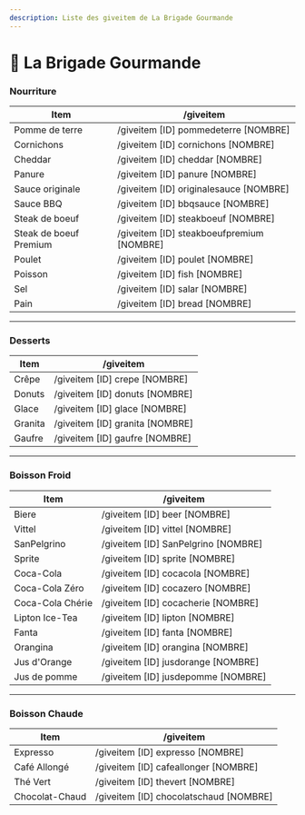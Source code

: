 ```yaml
---
description: Liste des giveitem de La Brigade Gourmande
---
```


# 🌮 La Brigade Gourmande

### Nourriture

| Item                   | /giveitem                                   |
| ---------------------- | ------------------------------------------- |
| Pomme de terre         | /giveitem \[ID] pommedeterre \[NOMBRE]      |
| Cornichons             | /giveitem \[ID] cornichons \[NOMBRE]        |
| Cheddar                | /giveitem \[ID] cheddar \[NOMBRE]           |
| Panure                 | /giveitem \[ID] panure \[NOMBRE]            |
| Sauce originale        | /giveitem \[ID] originalesauce \[NOMBRE]    |
| Sauce BBQ              | /giveitem \[ID] bbqsauce \[NOMBRE]          |
| Steak de boeuf         | /giveitem \[ID] steakboeuf \[NOMBRE]        |
| Steak de boeuf Premium | /giveitem \[ID] steakboeufpremium \[NOMBRE] |
| Poulet                 | /giveitem \[ID] poulet \[NOMBRE]            |
| Poisson                | /giveitem \[ID] fish \[NOMBRE]              |
| Sel                    | /giveitem \[ID] salar \[NOMBRE]             |
| Pain                   | /giveitem \[ID] bread \[NOMBRE]             |

***

### Desserts

| Item    | /giveitem                         |
| ------- | --------------------------------- |
| Crêpe   | /giveitem \[ID] crepe \[NOMBRE]   |
| Donuts  | /giveitem \[ID] donuts \[NOMBRE]  |
| Glace   | /giveitem \[ID] glace \[NOMBRE]   |
| Granita | /giveitem \[ID] granita \[NOMBRE] |
| Gaufre  | /giveitem \[ID] gaufre \[NOMBRE]  |

***

### Boisson Froid

| Item             | /giveitem                             |
| ---------------- | ------------------------------------- |
| Biere            | /giveitem \[ID] beer \[NOMBRE]        |
| Vittel           | /giveitem \[ID] vittel \[NOMBRE]      |
| SanPelgrino      | /giveitem \[ID] SanPelgrino \[NOMBRE] |
| Sprite           | /giveitem \[ID] sprite \[NOMBRE]      |
| Coca-Cola        | /giveitem \[ID] cocacola \[NOMBRE]    |
| Coca-Cola Zéro   | /giveitem \[ID] cocazero \[NOMBRE]    |
| Coca-Cola Chérie | /giveitem \[ID] cocacherie \[NOMBRE]  |
| Lipton Ice-Tea   | /giveitem \[ID] lipton \[NOMBRE]      |
| Fanta            | /giveitem \[ID] fanta \[NOMBRE]       |
| Orangina         | /giveitem \[ID] orangina \[NOMBRE]    |
| Jus d'Orange     | /giveitem \[ID] jusdorange \[NOMBRE]  |
| Jus de pomme     | /giveitem \[ID] jusdepomme \[NOMBRE]  |

***

### Boisson Chaude

| Item           | /giveitem                                |
| -------------- | ---------------------------------------- |
| Expresso       | /giveitem \[ID] expresso \[NOMBRE]       |
| Café Allongé   | /giveitem \[ID] cafeallonger \[NOMBRE]   |
| Thé Vert       | /giveitem \[ID] thevert \[NOMBRE]        |
| Chocolat-Chaud | /giveitem \[ID] chocolatschaud \[NOMBRE] |
